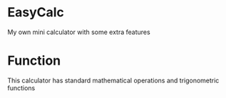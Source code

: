 # EasyCalc
My own mini calculator with some extra features

# Function
This calculator has standard mathematical operations and trigonometric functions
